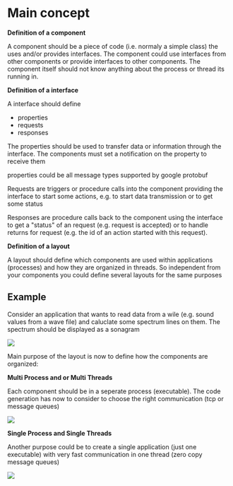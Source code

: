 Main concept
============


**Definition of a component**

A component should be a piece of code (i.e. normaly a simple class) the uses and/or provides interfaces.
The component could use interfaces from other components or provide interfaces to other components. The component
itself should not know anything about the process or thread its running in.

**Definition of a interface**

A interface should define
- properties
- requests
- responses

The properties should be used to transfer data or information through the interface. The components must set a 
notification on the property to receive them

properties could be all message types supported by google protobuf

Requests are triggers or procedure calls into the component providing the interface to start some actions, e.g. to start
data transmission or to get some status

Responses are procedure calls back to the component using the interface to get a "status" of an request (e.g. request is
accepted) or to handle returns for request (e.g. the id of an action started with this request).

**Definition of a layout**

A layout should define which components are used within applications (processes) and how they are organized in threads.
So independent from your components you could define several layouts for the same purposes


Example
-------

Consider an application that wants to read data from a wile (e.g. sound values from a wave file) and caluclate some spectrum lines on them. The spectrum should be displayed as a sonagram

![](https://raw2.github.com/kreuzberger/YaComponent/master/doc/sdd/SonaSpecFile.png)

Main purpose of the layout is now to define how the components are organized:

**Multi Process and or Multi Threads**

Each component should be in a seperate process (executable). The code generation has now to consider to choose the right communication (tcp or message queues)

![](https://raw2.github.com/kreuzberger/YaComponent/master/doc/sdd/SonaSpecFileLayoutMPMT.png)

**Single Process and Single Threads**

Another purpose could be to create a single application (just one executable) with very fast communication in one thread (zero copy message queues)

![](https://raw2.github.com/kreuzberger/YaComponent/master/doc/sdd/SonaSpecFileLayoutSPST.png)




